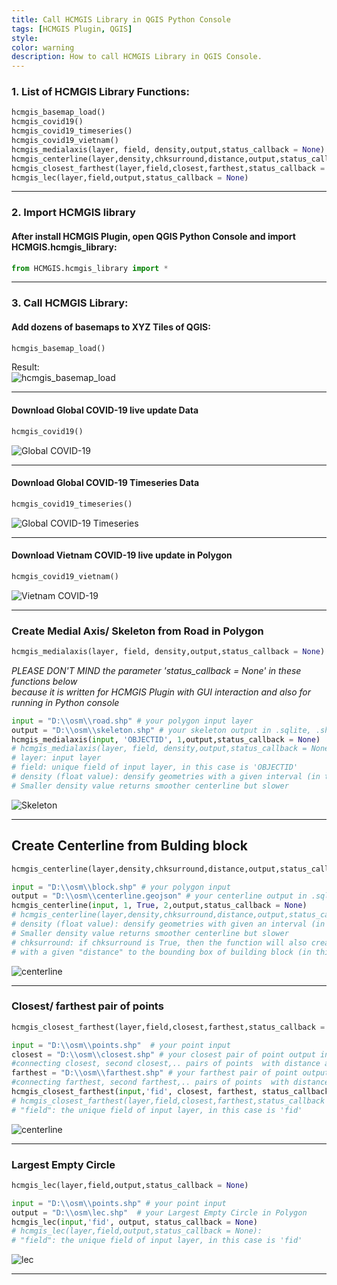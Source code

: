 ```yaml
---
title: Call HCMGIS Library in QGIS Python Console
tags: [HCMGIS Plugin, QGIS]
style: 
color: warning
description: How to call HCMGIS Library in QGIS Console.
---
```


### 1. List of HCMGIS Library Functions:
```python
hcmgis_basemap_load()  
hcmgis_covid19()  
hcmgis_covid19_timeseries()  
hcmgis_covid19_vietnam()  
hcmgis_medialaxis(layer, field, density,output,status_callback = None)  
hcmgis_centerline(layer,density,chksurround,distance,output,status_callback = None)
hcmgis_closest_farthest(layer,field,closest,farthest,status_callback = None)
hcmgis_lec(layer,field,output,status_callback = None)
``` 

***
### 2. Import HCMGIS library
#### After install HCMGIS Plugin, open QGIS Python Console and import HCMGIS.hcmgis_library:  
```python
from HCMGIS.hcmgis_library import *
```

***
### 3. Call HCMGIS Library:
#### Add dozens of basemaps to XYZ Tiles of QGIS:
```python
hcmgis_basemap_load()
```
Result:</br>
![hcmgis_basemap_load](/assets/images/posts/2020/HCMGIS/basemap_load.png)

***
#### Download Global COVID-19 live update Data
```python
hcmgis_covid19()
```
![Global COVID-19](/assets/images/posts/2020/HCMGIS/global_covid19.png)

***
#### Download Global COVID-19 Timeseries Data
```python
hcmgis_covid19_timeseries()
```
![Global COVID-19 Timeseries](/assets/images/posts/2020/HCMGIS/global_covid19_timeseries.png)

***
#### Download Vietnam COVID-19 live update in Polygon
```python
hcmgis_covid19_vietnam()
```
![Vietnam COVID-19](/assets/images/posts/2020/HCMGIS/vietnam_covid19.png)

***
### Create Medial Axis/ Skeleton from Road in Polygon
```python
hcmgis_medialaxis(layer, field, density,output,status_callback = None)
```
*PLEASE DON'T MIND the parameter 'status_callback = None' in these functions below*  
*because it is written for HCMGIS Plugin with GUI interaction and also for running in Python console*  

```python
input = "D:\\osm\\road.shp" # your polygon input layer
output = "D:\\osm\\skeleton.shp" # your skeleton output in .sqlite, .shp, .geojson, .gpkg or kml
hcmgis_medialaxis(input, 'OBJECTID', 1,output,status_callback = None) 
# hcmgis_medialaxis(layer, field, density,output,status_callback = None)
# layer: input layer
# field: unique field of input layer, in this case is 'OBJECTID'
# density (float value): densify geometries with a given interval (in this case is 1 meter). 
# Smaller density value returns smoother centerline but slower
```
![Skeleton](/assets/images/posts/2020/HCMGIS/skeleton.png)


***
## Create Centerline from Bulding block
```python
hcmgis_centerline(layer,density,chksurround,distance,output,status_callback = None)
```
```python
input = "D:\\osm\\block.shp" # your polygon input
output = "D:\\osm\\centerline.geojson" # your centerline output in .sqlite, .shp, .geojson, .gpkg or kml
hcmgis_centerline(input, 1, True, 2,output,status_callback = None)
# hcmgis_centerline(layer,density,chksurround,distance,output,status_callback = None)
# density (float value): densify geometries with given an interval (in this case is 1 meter). 
# Smaller density value returns smoother centerline but slower
# chksurround: if chksurround is True, then the function will also create a surrounding 'centerline' 
# with a given "distance" to the bounding box of building block (in this case is 2 meters)
```
![centerline](/assets/images/posts/2020/HCMGIS/centerline.png)
***

### Closest/ farthest pair of points
```python
hcmgis_closest_farthest(layer,field,closest,farthest,status_callback = None)
```
```python
input = "D:\\osm\\points.shp"  # your point input
closest = "D:\\osm\\closest.shp" # your closest pair of point output in polyline  
#connecting closest, second closest,.. pairs of points  with distance attribute.
farthest = "D:\\osm\\farthest.shp" # your farthest pair of point output in polyline   
#connecting farthest, second farthest,.. pairs of points  with distance attribute.
hcmgis_closest_farthest(input,'fid', closest, farthest, status_callback = None)
# hcmgis_closest_farthest(layer,field,closest,farthest,status_callback = None): 
# "field": the unique field of input layer, in this case is 'fid'
```
![centerline](/assets/images/posts/2020/HCMGIS/closest_farthest.png)
***


### Largest Empty Circle
```python
hcmgis_lec(layer,field,output,status_callback = None)
```
```python
input = "D:\\osm\\points.shp" # your point input
output = "D:\\osm\lec.shp"  # your Largest Empty Circle in Polygon
hcmgis_lec(input,'fid', output, status_callback = None)
# hcmgis_lec(layer,field,output,status_callback = None): 
# "field": the unique field of input layer, in this case is 'fid'
```
![lec](/assets/images/posts/2020/HCMGIS/lec.png)
***